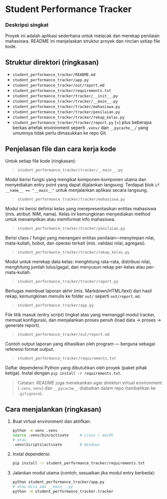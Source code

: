 # Student Performance Tracker
### Deskripsi singkat

Proyek ini adalah aplikasi sederhana untuk melacak dan merekap penilaian mahasiswa. README ini menjelaskan struktur proyek dan rincian setiap file kode.

## Struktur direktori (ringkasan)
 - `student_performance_tracker/README.md`
 - `student_performance_tracker/app.py`
 - `student_performance_tracker/out/report.md`
 - `student_performance_tracker/requirements.txt`
 - `student_performance_tracker/tracker/__init__.py`
 - `student_performance_tracker/tracker/__main__.py`
 - `student_performance_tracker/tracker/mahasiswa.py`
 - `student_performance_tracker/tracker/penilaian.py`
 - `student_performance_tracker/tracker/rekap_kelas.py`
 - `student_performance_tracker/tracker/report.py`
(+) plus beberapa berkas artefak environment seperti `.venv/` dan `__pycache__/` yang umumnya tidak perlu dimasukkan ke repo Git.

## Penjelasan file dan cara kerja kode
Untuk setiap file kode (ringkasan):

 > `student_performance_tracker/tracker/__main__.py`

Modul berisi fungsi yang mengikat komponen-komponen utama dan menyediakan entry point yang dapat dijalankan langsung. Terdapat blok `if __name__ == "__main__"` untuk menjalankan aplikasi secara langsung.

 > `student_performance_tracker/tracker/mahasiswa.py`

Modul ini berisi definisi kelas yang merepresentasikan entitas mahasiswa (mis. atribut: NIM, nama). Kelas ini kemungkinan menyediakan method untuk menampilkan atau memformat info mahasiswa.

 > `student_performance_tracker/tracker/penilaian.py`

Berisi class / fungsi yang menangani entitas penilaian—menyimpan nilai, mata-kuliah, bobot, dan operasi terkait (mis. validasi nilai, agregasi).

 > `student_performance_tracker/tracker/rekap_kelas.py`

Modul untuk merekap data kelas: menghitung rata-rata, distribusi nilai, menghitung jumlah lulus/gagal, dan menyusun rekap per-kelas atau per-mata-kuliah.

 > `student_performance_tracker/tracker/report.py`

Bertugas membuat laporan akhir (mis. Markdown/HTML/text) dari hasil rekap; kemungkinan menulis ke folder `out/` seperti `out/report.md`.

 > `student_performance_tracker/app.py`

File titik masuk (entry script) tingkat atas yang memanggil modul tracker, memuat konfigurasi, dan menjalankan proses penuh (load data → proses → generate report).

 > `student_performance_tracker/out/report.md`

Contoh output laporan yang dihasilkan oleh program — berguna sebagai referensi format output.

 > `student_performance_tracker/requirements.txt`

Daftar dependensi Python yang dibutuhkan oleh proyek (paket pihak ketiga). Instal dengan `pip install -r requirements.txt`.

  > Catatan: README juga menekankan agar direktori virtual environment (`.venv`, 
  > `venv`) dan `__pycache__` diabaikan dalam repo (tambahkan ke `.gitignore`).

## Cara menjalankan (ringkasan)

1. Buat virtual environment dan aktifkan:
   ```bash
   python -m venv .venv
   source .venv/bin/activate     # Linux / macOS
   # atau
   .venv\Scripts\activate        # Windows
   ```
2. Instal dependensi:
   ```bash
   pip install -r student_performance_tracker/requirements.txt
   ```
3. Jalankan modul utama (contoh; sesuaikan jika modul entry berbeda):
   ```bash
   python student_performance_tracker/app.py
   # atau bila ada __main__.py
   python -m student_performance_tracker.tracker
   ```
